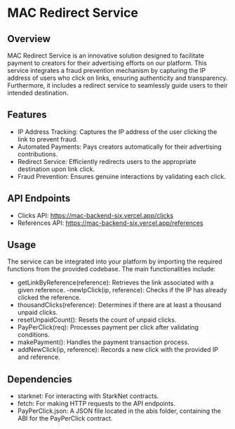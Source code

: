# MAC Redirect Service
## Overview
MAC Redirect Service is an innovative solution designed to facilitate payment to creators for their advertising efforts on our platform. This service integrates a fraud prevention mechanism by capturing the IP address of users who click on links, ensuring authenticity and transparency. Furthermore, it includes a redirect service to seamlessly guide users to their intended destination.

## Features
- IP Address Tracking: Captures the IP address of the user clicking the link to prevent fraud.
- Automated Payments: Pays creators automatically for their advertising contributions.
- Redirect Service: Efficiently redirects users to the appropriate destination upon link click.
- Fraud Prevention: Ensures genuine interactions by validating each click.

## API Endpoints
- Clicks API: https://mac-backend-six.vercel.app/clicks
- References API: https://mac-backend-six.vercel.app/references

## Usage
The service can be integrated into your platform by importing the required functions from the provided codebase. The main functionalities include:

- getLinkByReference(reference): Retrieves the link associated with a given reference.
-newIpClick(ip, reference): Checks if the IP has already clicked the reference.
- thousandClicks(reference): Determines if there are at least a thousand unpaid clicks.
- resetUnpaidCount(): Resets the count of unpaid clicks.
- PayPerClick(req): Processes payment per click after validating conditions.
- makePayment(): Handles the payment transaction process.
- addNewClick(ip, reference): Records a new click with the provided IP and reference.

## Dependencies
- starknet: For interacting with StarkNet contracts.
- fetch: For making HTTP requests to the API endpoints.
- PayPerClick.json: A JSON file located in the abis folder, containing the ABI for the PayPerClick contract.

